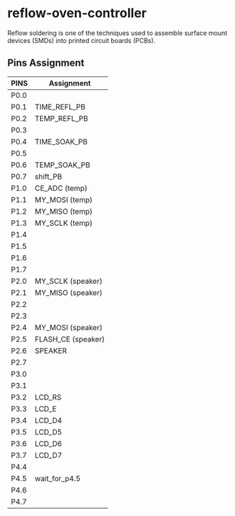 # reflow-oven-controller
Reflow  soldering  is  one  of  the  techniques  used  to  assemble  surface  mount  devices  (SMDs)  into  printed circuit boards (PCBs).

Pins Assignment
-------------------

| PINS          |   Assignment  |
| ------------- | ------------- |
| P0.0          |               |
| P0.1          |TIME_REFL_PB   |
| P0.2          |TEMP_REFL_PB   |
| P0.3          |               |
| P0.4          |TIME_SOAK_PB   |
| P0.5          |               |
| P0.6          |TEMP_SOAK_PB   |
| P0.7          |shift_PB       |
| P1.0          |CE_ADC (temp)  |
| P1.1          |MY_MOSI (temp) |
| P1.2          |MY_MISO (temp) |
| P1.3          |MY_SCLK (temp) |
| P1.4          |               |
| P1.5          |               |
| P1.6          |               |
| P1.7          |               |
| P2.0          |MY_SCLK (speaker) |
| P2.1          |MY_MISO (speaker) |
| P2.2          |               |
| P2.3          |               |
| P2.4          |MY_MOSI (speaker) |
| P2.5          |FLASH_CE (speaker) |
| P2.6          |SPEAKER        |
| P2.7          |               |
| P3.0          |               |
| P3.1          |               |
| P3.2          |LCD_RS         |
| P3.3          |LCD_E          |
| P3.4          |LCD_D4         |
| P3.5          |LCD_D5         |
| P3.6          |LCD_D6         |
| P3.7          |LCD_D7         |
| P4.4          |               |
| P4.5          |wait_for_p4.5  |
| P4.6          |               |
| P4.7          |               |

